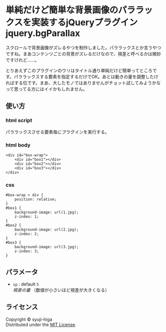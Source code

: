 単純だけど簡単な背景画像のパララックスを実装するjQueryプラグイン jquery.bgParallax
======================
スクロールで背景画像がズレるやつを制作しました。パララックスとか言うやつですね。まあコンテンツごとの背景がズレるだけなので、視差と呼べるかは微妙ですけれど……。

とりあえずこのプラグインのウリはタイトル通り単純だけど簡単ってところです。パララックスする要素を指定するだけでOK。あとは動きの量を調整したければする位です。まあ、大したモノではありませんがチョット試してみようかなって思ってる方にはイイかもしれません。

使い方
------
### html script ###
パララックスさせる要素毎にプラグインを実行する。  
	<script src="http://code.jquery.com/jquery-1.10.2.min.js"></script>
	<script type="text/javascript">
	$('#box1').bgParallax();
	$('#box2').bgParallax();
	$('#box3').bgParallax();
	</script>

### html body ###
	<div id="box-wrap">
		<div id="box1"></div>
		<div id="box2"></div>
		<div id="box3"></div>
	</div>

### css ###
	#box-wrap > div {
		position: relative;
	}
	#box1 {
		background-image: url(1.jpg);
		z-index: 1;
	}
	#box2 {
		background-image: url(2.jpg);
		z-index: 2;
	}
	#box3 {
		background-image: url(3.jpg);
		z-index: 3;
	}

パラメータ
----------------
+  `sp` : default `5`  
	_視差の量_ （数値が小さいほど視差が大きくなる）

ライセンス
----------
Copyright &copy; syuji-higa  
Distributed under the [MIT License][MIT].  

[MIT]: http://www.opensource.org/licenses/mit-license.php
